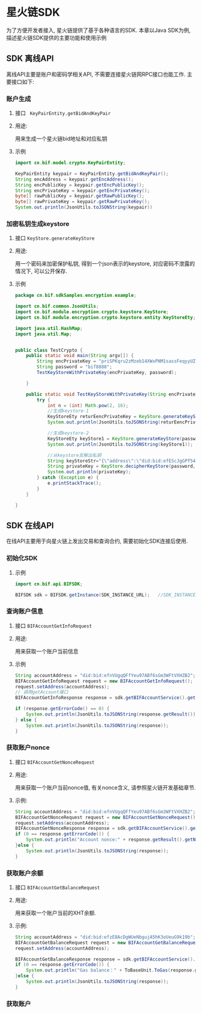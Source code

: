 # 星火链SDK

为了方便开发者接入, 星火链提供了基于各种语言的SDK. 本章以Java SDK为例, 描述星火链SDK提供的主要功能和使用示例

## SDK 离线API

离线API主要是账户和密码学相关API, 不需要连接星火链网RPC接口也能工作. 主要接口如下:

### 账户生成

1. 接口 ` KeyPairEntity.getBidAndKeyPair`

1. 用途:

    用来生成一个星火链bid地址和对应私钥

1. 示例

    ```java
    import cn.bif.model.crypto.KeyPairEntity;

    KeyPairEntity keypair = KeyPairEntity.getBidAndKeyPair();
    String encAddress = keypair.getEncAddress();
    String encPublicKey = keypair.getEncPublicKey();
    String encPrivateKey = keypair.getEncPrivateKey();
    byte[] rawPublicKey = keypair.getRawPublicKey();
    byte[] rawPrivateKey = keypair.getRawPrivateKey();
    System.out.println(JsonUtils.toJSONString(keypair))
    ```


### 加密私钥生成keystore

1. 接口 `KeyStore.generateKeyStore`

1. 用途:

    用一个密码来加密保护私钥, 得到一个json表示的keystore, 对应密码不泄露的情况下, 可以公开保存.

1. 示例

    ```java
    package cn.bif.sdkSamples.encryption.example;

    import cn.bif.common.JsonUtils;
    import cn.bif.module.encryption.crypto.keystore.KeyStore;
    import cn.bif.module.encryption.crypto.keystore.entity.KeyStoreEty;

    import java.util.HashMap;
    import java.util.Map;


    public class TestCrypto {
        public static void main(String argv[]) {
            String encPrivateKey = "priSPKqru2zMzeb14XWxPNM1sassFeqyyUZotCAYcvCjhNof7t";
            String password = "bif8888";
            TestKeyStoreWithPrivateKey(encPrivateKey, password);

        }

        public static void TestKeyStoreWithPrivateKey(String encPrivateKey, String password) {
            try {
                int n = (int) Math.pow(2, 16);
                //生成keystore-1
                KeyStoreEty returEencPrivateKey = KeyStore.generateKeyStore(password,encPrivateKey, 2, 1, 1, n);
                System.out.println(JsonUtils.toJSONString(returEencPrivateKey));

                //生成keystore-2
                KeyStoreEty keyStore1 = KeyStore.generateKeyStore(password, encPrivateKey, n);
                System.out.println(JsonUtils.toJSONString(keyStore1));

                //从keystore反解出私钥
                String keyStoreStr="{\"address\":\"did:bid:efEScJgGPf54vfU8ciEjjugkJLB4xYzp\",\"aesctr_iv\":\"EEDDD37CEB6864030124142CEB081BCD\",\"cypher_text\":\"7274705F65388E30338A2D69AE2241DBABCF66550C0453BEE30CFA45F02E04D08FAC551B46171531CA067B6E85BC342F43C8\",\"scrypt_params\":{\"n\":16384,\"p\":1,\"r\":8,\"salt\":\"82D37133C13525EDE4EF19DCD692592FC1685B5EDAABA8C943EA2C1AD4596FB3\"},\"version\":2}";
                String privateKey = KeyStore.decipherKeyStore(password, JsonUtils.toJavaObject(keyStoreStr,KeyStoreEty.class));
                System.out.println(privateKey);
            } catch (Exception e) {
                e.printStackTrace();
            }
        }

    }
    ```

## SDK 在线API

在线API主要用于向星火链上发出交易和查询合约, 需要初始化SDK连接后使用.

### 初始化SDK

1. 示例

    ```java
    import cn.bif.api.BIFSDK;

    BIFSDK sdk = BIFSDK.getInstance(SDK_INSTANCE_URL);   //SDK_INSTANCE_URL为星火链RPC地址
    ```

### 查询账户信息

1. 接口 `BIFAccountGetInfoRequest`

1. 用途:

    用来获取一个账户当前信息

1. 示例
    ```java
    String accountAddress = "did:bid:efnVUgqQFfYeu97ABf6sGm3WFtVXHZB2";
    BIFAccountGetInfoRequest request = new BIFAccountGetInfoRequest();
    request.setAddress(accountAddress);
    // 调用getAccount接口
    BIFAccountGetInfoResponse response = sdk.getBIFAccountService().getAccount(request);

    if (response.getErrorCode() == 0) {
        System.out.println(JsonUtils.toJSONString(response.getResult()));
    } else {
        System.out.println(JsonUtils.toJSONString(response));
    }
    ```
### 获取账户nonce

1. 接口 `BIFAccountGetNonceRequest`

1. 用途:

    用来获取一个账户当前nonce值, 有关nonce含义, 请参照星火链开发基础章节.

1. 示例:
    ```java
    String accountAddress = "did:bid:efnVUgqQFfYeu97ABf6sGm3WFtVXHZB2";
    BIFAccountGetNonceRequest request = new BIFAccountGetNonceRequest();
    request.setAddress(accountAddress);
    BIFAccountGetNonceResponse response = sdk.getBIFAccountService().getNonce(request);
    if (0 == response.getErrorCode()) {
        System.out.println("Account nonce:" + response.getResult().getNonce());
    }else {
        System.out.println(JsonUtils.toJSONString(response));
    }
    ```

### 获取账户余额

1. 接口 `BIFAccountGetBalanceRequest`

1. 用途:

    用来获取一个账户当前的XHT余额.

1. 示例:

    ```java
    String accountAddress = "did:bid:efzE8AcDgWUeNbgujA5hK3oUeuG9k19b";
    BIFAccountGetBalanceRequest request = new BIFAccountGetBalanceRequest();
    request.setAddress(accountAddress);

    BIFAccountGetBalanceResponse response = sdk.getBIFAccountService().getAccountBalance(request);
    if (0 == response.getErrorCode()) {
        System.out.println("Gas balance：" + ToBaseUnit.ToGas(response.getResult().getBalance().toString()) + "Gas");
    }else {
        System.out.println(JsonUtils.toJSONString(response));
    }
    ```

### 获取账户